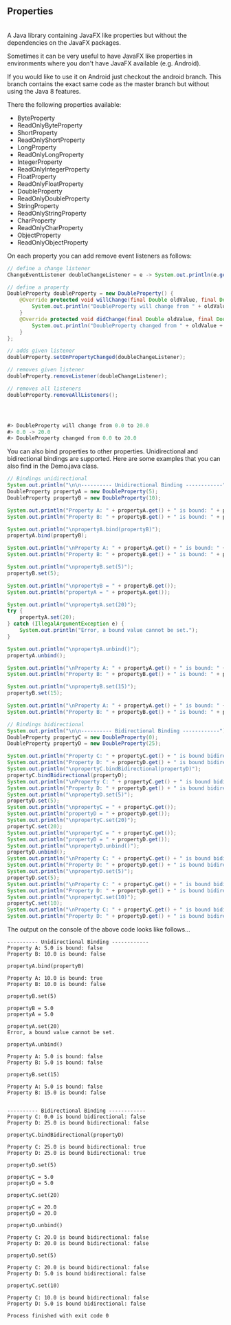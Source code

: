 ## Properties 

<br>
A Java library containing JavaFX like properties but 
without the dependencies on the JavaFX packages.

Sometimes it can be very useful to have JavaFX like properties in environments
where you don't have JavaFX available (e.g. Android).

If you would like to use it on Android just checkout the android branch. This branch
contains the exact same code as the master branch but without using the Java 8 features.

There the following properties available:
- ByteProperty
- ReadOnlyByteProperty
- ShortProperty
- ReadOnlyShortProperty
- LongProperty
- ReadOnlyLongProperty
- IntegerProperty
- ReadOnlyIntegerProperty
- FloatProperty
- ReadOnlyFloatProperty
- DoubleProperty
- ReadOnlyDoubleProperty
- StringProperty
- ReadOnlyStringProperty
- CharProperty
- ReadOnlyCharProperty
- ObjectProperty
- ReadOnlyObjectProperty

On each property you can add remove event listeners as follows:
```Java
// define a change listener
ChangeEventListener doubleChangeListener = e -> System.out.println(e.getOldValue() + " -> " + e.getValue());

// define a property
DoubleProperty doubleProperty = new DoubleProperty() {
    @Override protected void willChange(final Double oldValue, final Double newValue) {
        System.out.println("DoubleProperty will change from " + oldValue + " to " + newValue);
    }
    @Override protected void didChange(final Double oldValue, final Double newValue) {
        System.out.println("DoubleProperty changed from " + oldValue + " to " + newValue);
    }
};

// adds given listener
doubleProperty.setOnPropertyChanged(doubleChangeListener);

// removes given listener
doubleProperty.removeListener(doubleChangeListener);

// removes all listeners
doubleProperty.removeAllListeners();




#> DoubleProperty will change from 0.0 to 20.0
#> 0.0 -> 20.0
#> DoubleProperty changed from 0.0 to 20.0
```

You can also bind properties to other properties. Unidirectional and bidirectional
bindings are supported. 
Here are some examples that you can also find in the Demo.java class.

````java
// Bindings unidirectional
System.out.println("\n\n---------- Unidirectional Binding ------------");
DoubleProperty propertyA = new DoubleProperty(5);
DoubleProperty propertyB = new DoubleProperty(10);

System.out.println("Property A: " + propertyA.get() + " is bound: " + propertyA.isBound());
System.out.println("Property B: " + propertyB.get() + " is bound: " + propertyB.isBound());

System.out.println("\npropertyA.bind(propertyB)");
propertyA.bind(propertyB);

System.out.println("\nProperty A: " + propertyA.get() + " is bound: " + propertyA.isBound());
System.out.println("Property B: " + propertyB.get() + " is bound: " + propertyB.isBound());

System.out.println("\npropertyB.set(5)");
propertyB.set(5);

System.out.println("\npropertyB = " + propertyB.get());
System.out.println("propertyA = " + propertyA.get());

System.out.println("\npropertyA.set(20)");
try {
    propertyA.set(20);
} catch (IllegalArgumentException e) {
    System.out.println("Error, a bound value cannot be set.");
}

System.out.println("\npropertyA.unbind()");
propertyA.unbind();

System.out.println("\nProperty A: " + propertyA.get() + " is bound: " + propertyA.isBound());
System.out.println("Property B: " + propertyB.get() + " is bound: " + propertyB.isBound());

System.out.println("\npropertyB.set(15)");
propertyB.set(15);

System.out.println("\nProperty A: " + propertyA.get() + " is bound: " + propertyA.isBound());
System.out.println("Property B: " + propertyB.get() + " is bound: " + propertyB.isBound());

// Bindings bidirectional
System.out.println("\n\n---------- Bidirectional Binding ------------");
DoubleProperty propertyC = new DoubleProperty(0);
DoubleProperty propertyD = new DoubleProperty(25);

System.out.println("Property C: " + propertyC.get() + " is bound bidirectional: " + propertyC.isBoundBidirectional());
System.out.println("Property D: " + propertyD.get() + " is bound bidirectional: " + propertyD.isBoundBidirectional());
System.out.println("\npropertyC.bindBidirectional(propertyD)");
propertyC.bindBidirectional(propertyD);
System.out.println("\nProperty C: " + propertyC.get() + " is bound bidirectional: " + propertyC.isBoundBidirectional());
System.out.println("Property D: " + propertyD.get() + " is bound bidirectional: " + propertyD.isBoundBidirectional());
System.out.println("\npropertyD.set(5)");
propertyD.set(5);
System.out.println("\npropertyC = " + propertyC.get());
System.out.println("propertyD = " + propertyD.get());
System.out.println("\npropertyC.set(20)");
propertyC.set(20);
System.out.println("\npropertyC = " + propertyC.get());
System.out.println("propertyD = " + propertyD.get());
System.out.println("\npropertyD.unbind()");
propertyD.unbind();
System.out.println("\nProperty C: " + propertyC.get() + " is bound bidirectional: " + propertyC.isBoundBidirectional());
System.out.println("Property D: " + propertyD.get() + " is bound bidirectional: " + propertyD.isBoundBidirectional());
System.out.println("\npropertyD.set(5)");
propertyD.set(5);
System.out.println("\nProperty C: " + propertyC.get() + " is bound bidirectional: " + propertyC.isBoundBidirectional());
System.out.println("Property D: " + propertyD.get() + " is bound bidirectional: " + propertyD.isBoundBidirectional());
System.out.println("\npropertyC.set(10)");
propertyC.set(10);
System.out.println("\nProperty C: " + propertyC.get() + " is bound bidirectional: " + propertyC.isBoundBidirectional());
System.out.println("Property D: " + propertyD.get() + " is bound bidirectional: " + propertyD.isBoundBidirectional());
````

The output on the console of the above code looks like follows...

```
---------- Unidirectional Binding ------------
Property A: 5.0 is bound: false
Property B: 10.0 is bound: false

propertyA.bind(propertyB)

Property A: 10.0 is bound: true
Property B: 10.0 is bound: false

propertyB.set(5)

propertyB = 5.0
propertyA = 5.0

propertyA.set(20)
Error, a bound value cannot be set.

propertyA.unbind()

Property A: 5.0 is bound: false
Property B: 5.0 is bound: false

propertyB.set(15)

Property A: 5.0 is bound: false
Property B: 15.0 is bound: false


---------- Bidirectional Binding ------------
Property C: 0.0 is bound bidirectional: false
Property D: 25.0 is bound bidirectional: false

propertyC.bindBidirectional(propertyD)

Property C: 25.0 is bound bidirectional: true
Property D: 25.0 is bound bidirectional: true

propertyD.set(5)

propertyC = 5.0
propertyD = 5.0

propertyC.set(20)

propertyC = 20.0
propertyD = 20.0

propertyD.unbind()

Property C: 20.0 is bound bidirectional: false
Property D: 20.0 is bound bidirectional: false

propertyD.set(5)

Property C: 20.0 is bound bidirectional: false
Property D: 5.0 is bound bidirectional: false

propertyC.set(10)

Property C: 10.0 is bound bidirectional: false
Property D: 5.0 is bound bidirectional: false

Process finished with exit code 0
```
